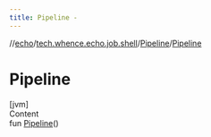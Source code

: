 ```yaml
---
title: Pipeline -
---
```

//[echo](../../index.md)/[tech.whence.echo.job.shell](../index.md)/[Pipeline](index.md)/[Pipeline](-pipeline.md)



# Pipeline  
[jvm]  
Content  
fun [Pipeline](-pipeline.md)()  



